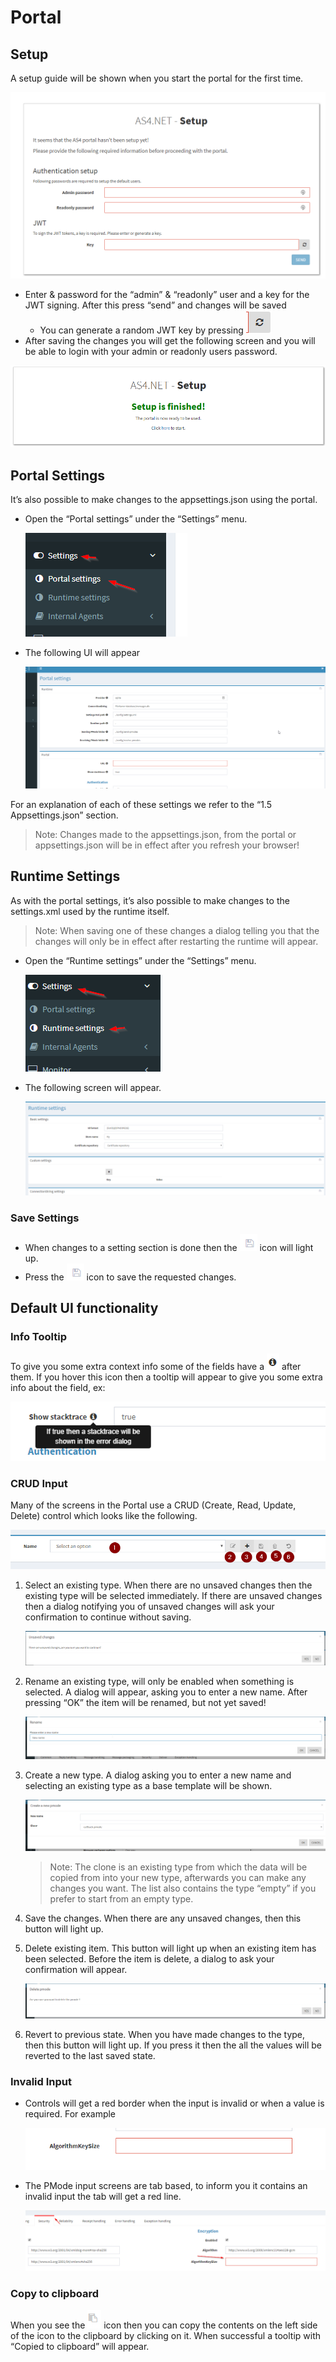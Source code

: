# Portal

## Setup

A setup guide will be shown when you start the portal for the first time.

![setup](setup.png)

- Enter & password for the “admin” & “readonly” user and a key for the JWT signing. After this press “send” and changes will be saved
    - You can generate a random JWT key by pressing ![generate](generate.png)
- After saving the changes you will get the following screen and you will be able to login with your admin or readonly users password.

![finished](finished.png)

## Portal Settings

It’s also possible to make changes to the appsettings.json using the portal.

- Open the “Portal settings” under the “Settings” menu.

    ![portal-settings](portal-settings.png)

- The following UI will appear

    ![portal-settings-ui](portal-settings-ui.png)

For an explanation of each of these settings we refer to the “1.5 Appsettings.json” section.

> Note: Changes made to the appsettings.json, from the portal or appsettings.json will be in effect after you refresh your browser!

## Runtime Settings

As with the portal settings, it’s also possible to make changes to the settings.xml used by the runtime itself.

> Note: When saving one of these changes a dialog telling you that the changes will only be in effect after restarting the runtime will appear.

- Open the “Runtime settings” under the “Settings” menu.

    ![runtime-settings](runtime-settings.png)

- The following screen will appear.

    ![runtime-settings-ui](runtime-settings-ui.png)

### Save Settings

- When changes to a setting section is done then the ![save](save.png)  icon will light up.
- Press the ![save](save.png) icon to save the requested changes.

## Default UI functionality

### Info Tooltip

To give you some extra context info some of the fields have a ![info](info.png) after them. If you hover this icon then a tooltip will appear to give you some extra info about the field, ex:

![info-tooltip](info-tooltip.png)

### CRUD Input

Many of the screens in the Portal use a CRUD (Create, Read, Update, Delete) control which looks like the following.

![crud](crud.png)

1. Select an existing type. When there are no unsaved changes then the existing type will be selected immediately. If there are unsaved changes then a dialog notifying you of unsaved changes will ask your confirmation to continue without saving.

    ![unsaved-changes](unsaved-changes.png)

2. Rename an existing type, will only be enabled when something is selected. A dialog will appear, asking you to enter a new name. After pressing “OK” the item will be renamed, but not yet saved!

    ![rename](rename.png)

3. Create a new type. A dialog asking you to enter a new name and selecting an existing type as a base template will be shown.

    ![create](create.png)

    > Note: The clone is an existing type from which the data will be copied from into your new type, afterwards you can make any changes you want. The list also contains the type “empty” if you prefer to start from an empty type.

4. Save the changes. When there are any unsaved changes, then this button will light up.
5. Delete existing item. This button will light up when an existing item has been selected. Before the item is delete, a dialog to ask your confirmation will appear.
    
    ![delete](delete.png)

6. Revert to previous state. When you have made changes to the type, then this button will light up. If you press it then the all the values will be reverted to the last saved state.

### Invalid Input

- Controls will get a red border when the input is invalid or when a value is required. For example

    ![red-border](red-border.png)

- The PMode input screens are tab based, to inform you it contains an invalid input the tab will get a red line.

    ![red-line](red-line.png)

### Copy to clipboard

When you see the ![clipboard](clipboard.png) icon then you can copy the contents on the left side of the icon to the clipboard by clicking on it. When successful a tooltip with “Copied to clipboard” will appear.
